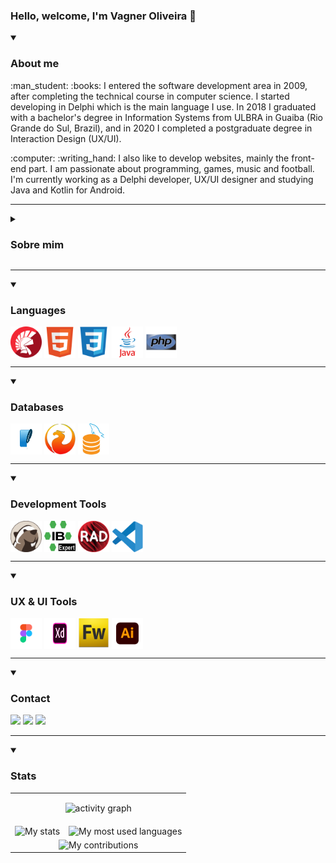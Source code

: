 ### Hello, welcome, I'm Vagner Oliveira 👋

<details open>
  <summary><h3>About me</h3></small></summary>
  <p>
    :man_student: :books: I entered the software development area in 2009, after completing the technical course in computer science. I started developing in Delphi which is the main language I use. In 2018 I graduated with a bachelor's degree in Information Systems from ULBRA in Guaiba (Rio Grande do Sul, Brazil), and in 2020 I completed a postgraduate degree in Interaction Design (UX/UI).
  </p>
  <p>
    :computer: :writing_hand: I also like to develop websites, mainly the front-end part. I am passionate about programming, games, music and football. I'm currently working as a Delphi developer, UX/UI designer and studying Java and Kotlin for Android.
  </p>  
</div>
</details>
<hr>
<details>
  <summary><h3>Sobre mim</h3></small></summary>
  <p>
    :man_student: :books: Entrei na área de desenvolvimento de software no ano de 2009, após concluir o curso técnico de informática. Comecei a desenvolver em Delphi que é a principal linguagem que utilizo. Em 2018 me formei bacharel em Sistemas de Informação pela ULBRA de Guaiba(Rio     Grande do Sul, Brasil), e em 2020 concluí pós gradução em Design de Interação (UX/UI). 
  </p>
  <p>
    :computer: :writing_hand: Também gosto de desenvolver websites, principalmente a parte de front-end. Sou apaixonado por programação, jogos, música e futebol. Atualmente estou atuando como desenvolvedor Delphi, UX/UI designer e estudando Java e Kotlin para Android. 
  </p>
</div>
</details>
<hr>
<details open>
  <summary><h3>Languages</h3></small></summary>
  <img align="center" alt="Vagner-Delphi" height="50" width="50" src="assets/delphi.png" title="Delphi">  
  <img align="center" alt="Vagner-HTML" height="50" width="50" src="assets/html5.svg" title="HTML 5">
  <img align="center" alt="Vagner-CSS" height="50" width="50" src="assets/css3.svg" title="CSS 3">
  <img align="center" alt="Vagner-Java" height="50" width="50" src="assets/java.svg" title="Java">
  <img align="center" alt="Vagner-PHP" height="50" width="50" src="assets/php.svg" title="PHP">
</div>
</details>
<hr>
<details open>
  <summary><h3>Databases</h3></small></summary>
  <img align="center" alt="Vagner-sqlite" height="50" width="50" src="assets/sqlite.png" title="SQLite">  
  <img align="center" alt="Vagner-firebird" height="50" width="50" src="assets/firebird.png" title="Firebird">
  <img align="center" alt="Vagner-mysql" height="50" width="50" src="assets/mysql.png" title="MySQL">  
</div>
</details>
<hr>
<details open>
  <summary><h3>Development Tools</h3></small></summary>
  <img align="center" alt="Vagner-dbeaver" height="50" width="50" src="assets/dbeaver.png" title="Dbeaver">  
  <img align="center" alt="Vagner-ibexpert" height="50" width="50" src="assets/ibexpert.png" title="IBExpert">
  <img align="center" alt="Vagner-rad-studio" height="50" width="50" src="assets/rad-studio.png" title="RAD Studio">
  <img align="center" alt="Vagner-visual-studio" height="50" width="50" src="assets/visual-studio-code.svg" title="Visual Studio Code">
</div>
</details>
<hr>
<details open>
  <summary><h3>UX & UI Tools</h3></small></summary>
  <img align="center" alt="Vagner-figma" height="50" width="50" src="assets/figma.png" title="Figma">  
  <img align="center" alt="Vagner-adobe-xd" height="50" width="50" src="assets/adobe-xd.svg" title="Adobe XD">
  <img align="center" alt="Vagner-fireworks" height="50" width="50" src="assets/adobe-fireworks.png" title="Adobe Fireworks">
  <img align="center" alt="Vagner-illustrator" height="50" width="50" src="assets/adobe-Illustrator.png" title="Adobe Illustrator">
</div>
</details>
<hr>
<details open>
  <summary><h3>Contact</h3></small></summary>
  <div> 
  <a href="https://www.instagram.com/vagner.oliveira.100" target="_blank"><img src="https://img.shields.io/badge/-Instagram-%23E4405F?style=for-the-badge&logo=instagram&logoColor=white" target="_blank"></a>
  <a href = "mailto:vagner_oliveira85@hotmail.com"><img src="https://img.shields.io/badge/-Gmail-%23333?style=for-the-badge&logo=gmail&logoColor=white" target="_blank"></a>
  <a href="https://www.linkedin.com/in/vagner-so/" target="_blank"><img src="https://img.shields.io/badge/-LinkedIn-%230077B5?style=for-the-badge&logo=linkedin&logoColor=white" target="_blank"></a> 
</div>
</details>
<hr>
<details open>
  <summary><h3>Stats</h3></small></summary>
  <!-- STATS:START -->
<table>
<tr>  
  <td colspan="3">
    <p align="center">
      <img src="https://github-readme-activity-graph.vercel.app/graph?username=vagnerso&theme=react-dark&hide_border=true&hide_title=false&area=true&custom_title=graph%20of%20contributions%20in%20all%20repositories" width="100%" alt="activity graph">
    </p>
  </td>
</tr>  
<tr>
  <td>
    <div align="center">
      <img src="https://github-readme-stats-git-masterrstaa-rickstaa.vercel.app/api/?username=vagnerso&theme=dracula&?theme=dark&show_icons=true%count_private=true&include_all_commits=true" alt="My stats" />
    </div>
  </td>
  <td>    
    <div align="center">
      <img src="https://github-readme-stats-git-masterrstaa-rickstaa.vercel.app/api/top-langs/?username=vagnerso&show_icons=true&langs_count=10&layout=compact&theme=dracula&count_private=true&hide=shaderlab,rpc,glsl,hlsl,cmake,asp" alt="My most used languages" />
    </div> 
  </td>  
</tr>
<tr>
  <td colspan="3">
    <div align="center">
      <img src="https://github-readme-streak-stats.herokuapp.com?user=vagnerso&theme=dracula" alt="My contributions" />
    </div>   
  </td>  
</tr>
</table>
<!-- STATS:END -->
</details>  

